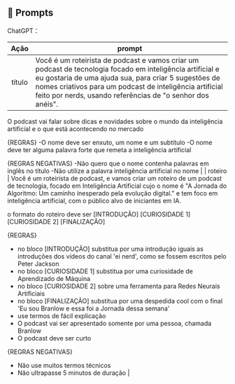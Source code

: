 ## 🧠 Prompts


ChatGPT：

|   Ação   | prompt                                                                                                                                                                                                                                                                         |
| :------: | ------------------------------------------------------------------------------------------------------------------------------------------------------------------------------------------------------------------------------------------------------------------------------ |
|  título  | Você é um roteirista de podcast e vamos criar um podcast de tecnologia focado em inteligência artificial e eu gostaria de uma ajuda sua, para criar 5 sugestões de nomes criativos para um podcast de inteligência artificial feito por nerds, usando referências de "o senhor dos anéis".

O podcast vai falar sobre dicas e novidades sobre o mundo da inteligência artificial e o que está acontecendo no mercado

{REGRAS}
-O nome deve ser enxuto, um nome e um subtítulo
-O nome deve ter alguma palavra forte que remeta a inteligência artificial

{REGRAS NEGATIVAS}
-Não quero que o nome contenha palavras em inglês no título
-Não utilize a palavra inteligência artificial no nome                                                     |
| roteiro | Você é um roteirista de podcast, e vamos criar um  roteiro de um podcast de tecnologia, focado em Inteligência Artificial cujo o nome é "A Jornada do Algoritmo: Um caminho inesperado pela evolução digital." e tem foco em inteligência artificial,  com o público alvo de iniciantes em IA.

o formato do roteiro deve ser
[INTRODUÇÃO]
[CURIOSIDADE 1]
[CURIOSIDADE 2]
[FINALIZAÇÃO]

{REGRAS}

- no bloco [INTRODUÇÃO] substitua por uma introdução iguais as introduções dos vídeos do canal 'ei nerd', como se fossem escritos pelo Peter Jackson
- no bloco [CURIOSIDADE 1] substitua por uma curiosidade de Aprendizado de Máquina
- no bloco [CURIOSIDADE 2] sobre uma ferramenta para Redes Neurais Artificiais
- no bloco [FINALIZAÇÃO] substitua por uma despedida cool com o final 'Eu sou Branlow e essa foi a Jornada dessa semana'
- use termos de fácil explicação
- O podcast vai ser apresentado somente por uma pessoa, chamada Branlow
- O podcast deve ser curto

{REGRAS NEGATIVAS}

- Não use muitos termos técnicos
- Não ultrapasse 5 minutos de duração |

